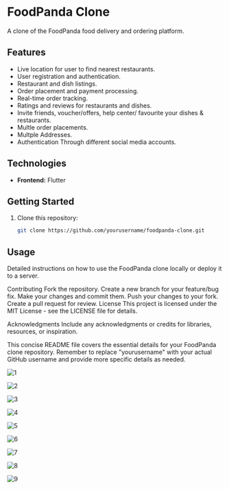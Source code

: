 # FoodPanda Clone

A clone of the FoodPanda food delivery and ordering platform.

## Features

- Live location for user to find nearest restaurants.
- User registration and authentication.
- Restaurant and dish listings.
- Order placement and payment processing.
- Real-time order tracking.
- Ratings and reviews for restaurants and dishes.
- Invite friends, voucher/offers, help center/ favourite your dishes & restaurants.
- Multle order placements.
- Multple Addresses.
- Authentication Through different social media accounts.

## Technologies

- **Frontend:** Flutter

## Getting Started

1. Clone this repository:

   ```bash
   git clone https://github.com/yourusername/foodpanda-clone.git

## Usage
Detailed instructions on how to use the FoodPanda clone locally or deploy it to a server.

Contributing
Fork the repository.
Create a new branch for your feature/bug fix.
Make your changes and commit them.
Push your changes to your fork.
Create a pull request for review.
License
This project is licensed under the MIT License - see the LICENSE file for details.

Acknowledgments
Include any acknowledgments or credits for libraries, resources, or inspiration.

This concise README file covers the essential details for your FoodPanda clone repository. Remember to replace "yourusername" with your actual GitHub username and provide more specific details as needed.

![1](https://github.com/Meizzosama/FoodPanda_clone/assets/100303780/12889966-2031-4e7c-bdef-4a4844d4340b)



![2](https://github.com/Meizzosama/FoodPanda_clone/assets/100303780/ed6d3670-95dd-4e91-863a-25c8ce6648a7)


![3](https://github.com/Meizzosama/FoodPanda_clone/assets/100303780/21115a26-232e-4f6f-8b7b-32f6f94d3bc7)



![4](https://github.com/Meizzosama/FoodPanda_clone/assets/100303780/06ed8b8f-25ac-4c8d-a15e-b3e57a8628be)


![5](https://github.com/Meizzosama/FoodPanda_clone/assets/100303780/82da97d7-a002-42d8-8930-5ae97d5aa2c0)


![6](https://github.com/Meizzosama/FoodPanda_clone/assets/100303780/53bcf590-4caa-4829-ab6c-71ed09e897ef)


![7](https://github.com/Meizzosama/FoodPanda_clone/assets/100303780/560b9333-52b0-4058-a099-6b9bee7de5fd)


![8](https://github.com/Meizzosama/FoodPanda_clone/assets/100303780/d07f0e68-06f7-4589-a6b8-7b30fcdb472c)


![9](https://github.com/Meizzosama/FoodPanda_clone/assets/100303780/3d102c5f-f36d-4dc5-84fc-af1d6cf1dc54)


